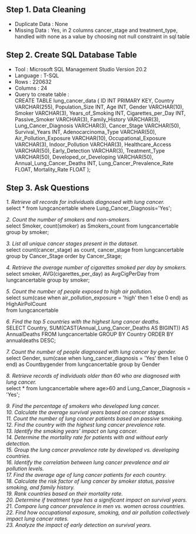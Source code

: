 ## Step 1. Data Cleaning
  - Duplicate Data : None
  - Missing Data : Yes, in 2 columns cancer_stage and treatment_type,  
    handled with none as a value by choosing not null constraint in sql table
    
## Step 2. Create SQL Database Table
 - Tool : Microsoft SQL Management Studio Version 20.2
 - Language : T-SQL
 - Rows : 220632
 - Columns : 24
 - Query to create table :  
   CREATE TABLE lung_cancer_data (
    ID INT PRIMARY KEY,
    Country VARCHAR(255),
    Population_Size INT,
    Age INT,
    Gender VARCHAR(10),
    Smoker VARCHAR(3),
    Years_of_Smoking INT,
    Cigarettes_per_Day INT,
    Passive_Smoker VARCHAR(3),
    Family_History VARCHAR(3),
    Lung_Cancer_Diagnosis VARCHAR(3),
    Cancer_Stage VARCHAR(50),
    Survival_Years INT,
    Adenocarcinoma_Type VARCHAR(50),
    Air_Pollution_Exposure VARCHAR(10),
    Occupational_Exposure VARCHAR(3),
    Indoor_Pollution VARCHAR(3),
    Healthcare_Access VARCHAR(50),
    Early_Detection VARCHAR(3),
    Treatment_Type VARCHAR(50),
    Developed_or_Developing VARCHAR(50),
    Annual_Lung_Cancer_Deaths INT,
    Lung_Cancer_Prevalence_Rate FLOAT,
    Mortality_Rate FLOAT
);

## Step 3. Ask Questions
*1. Retrieve all records for individuals diagnosed with lung cancer.*  
select * from lungcancertable where Lung_Cancer_Diagnosis='Yes';

*2. Count the number of smokers and non-smokers.*  
select Smoker, count(smoker) as Smokers_count 
from lungcancertable group by smoker;

*3. List all unique cancer stages present in the dataset.*  
select count(cancer_stage) as count, cancer_stage from lungcancertable
group by Cancer_Stage order by Cancer_Stage;

*4. Retrieve the average number of cigarettes smoked per day by smokers.*  
select smoker, AVG(cigarettes_per_day) as AvgCigPerDay from lungcancertable
group by smoker;

*5. Count the number of people exposed to high air pollution.*  
select sum(case when air_pollution_exposure = 'high' then 1 else 0 end) as HighAirPolCount  
from lungcancertable

*6. Find the top 5 countries with the highest lung cancer deaths.*  
SELECT Country, SUM(CAST(Annual_Lung_Cancer_Deaths AS BIGINT)) AS AnnualDeaths
FROM lungcancertable
GROUP BY Country 
ORDER BY annualdeaths DESC;

*7. Count the number of people diagnosed with lung cancer by gender.*  
select Gender, sum(case when lung_cancer_diagnosis = 'Yes' then 1 else 0 end) as Countbygender
from lungcancertable
group by Gender

*8. Retrieve records of individuals older than 60 who are diagnosed with lung cancer.*  
select * from lungcancertable 
where age>60 and Lung_Cancer_Diagnosis = 'Yes';

*9. Find the percentage of smokers who developed lung cancer.*  
*10. Calculate the average survival years based on cancer stages.*  
*11. Count the number of lung cancer patients based on passive smoking.*  
*12. Find the country with the highest lung cancer prevalence rate.*  
*13. Identify the smoking years' impact on lung cancer.*  
*14. Determine the mortality rate for patients with and without early detection.*  
*15. Group the lung cancer prevalence rate by developed vs. developing countries.*  
*16. Identify the correlation between lung cancer prevalence and air pollution levels.*  
*17. Find the average age of lung cancer patients for each country.*  
*18. Calculate the risk factor of lung cancer by smoker status, passive smoking, and family history.*  
*19. Rank countries based on their mortality rate.*  
*20. Determine if treatment type has a significant impact on survival years.*  
*21. Compare lung cancer prevalence in men vs. women across countries.*  
*22. Find how occupational exposure, smoking, and air pollution collectively impact lung cancer rates.*  
*23. Analyze the impact of early detection on survival years.*  
